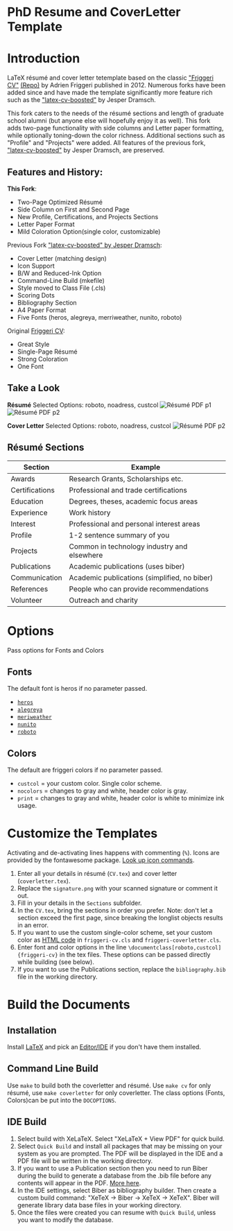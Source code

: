 # PhD Resume and CoverLetter Template

# Introduction

LaTeX résumé and cover letter tetemplate based on the classic <a href="https://www.latextemplates.com/template/friggeri-resume-cv" target="_blank"> "Friggeri CV"</a> <a href="https://github.com/ashee/cv" target="_blank">(Repo)</a> by Adrien Friggeri published in 2012. Numerous forks have been added since and have made the template significantly more feature rich such as the <a href="https://www.latextemplates.com/template/friggeri-resume-cv" target="_blank">"latex-cv-boosted"</a> by Jesper Dramsch. 

This fork caters to the needs of the résumé sections and length of graduate school alumni (but anyone else will hopefully enjoy it as well). This fork adds two-page functionality with side columns and Letter paper formatting, while optionally toning-down the color richness. Additional sections such as "Profile" and "Projects" were added. All features of the previous fork, <a href="https://www.latextemplates.com/template/friggeri-resume-cv" target="_blank">"latex-cv-boosted"</a> by Jesper Dramsch, are preserved.

## Features and History:

**This Fork**:
* Two-Page Optimized Résumé
* Side Column on First and Second Page
* New Profile, Certifications, and Projects Sections
* Letter Paper Format
* Mild Coloration Option(single color, customizable)

Previous Fork <a href="https://www.latextemplates.com/template/friggeri-resume-cv" target="_blank">"latex-cv-boosted" by Jesper Dramsch</a>:
* Cover Letter (matching design)
* Icon Support
* B/W and Reduced-Ink Option
* Command-Line Build (mkefile)
* Style moved to Class File (.cls)
* Scoring Dots
* Bibliography Section
* A4 Paper Format
* Five Fonts (heros, alegreya, merriweather, nunito, roboto)

Original <a href="https://github.com/ashee/cv" target="_blank">Friggeri CV</a>:
* Great Style
* Single-Page Résumé
* Strong Coloration
* One Font

## Take a Look
 
 **Résumé**
Selected Options: roboto, noadress, custcol
![Résumé PDF p1](https://raw.githubusercontent.com/ChristianHallerX/PhD_Resume_and_CoverLetter_Template/master/png/cv_Page_1.png)
![Résumé PDF p2](https://raw.githubusercontent.com/ChristianHallerX/PhD_Resume_and_CoverLetter_Template/master/png/cv_Page_2.png)

**Cover Letter**
Selected Options: roboto, noadress, custcol
![Résumé PDF p2](https://raw.githubusercontent.com/ChristianHallerX/PhD_Resume_and_CoverLetter_Template/master/png/coverletter.png)


## Résumé Sections

| Section        | Example                                      |
|----------------|----------------------------------------------|
| Awards         | Research Grants, Scholarships etc.           |
| Certifications | Professional and trade certifications        |
| Education      | Degrees, theses, academic focus areas        |
| Experience     | Work history                                 |
| Interest       | Professional and personal interest areas     |
| Profile        | 1-2 sentence summary of you                  |
| Projects       | Common in technology industry and elsewhere  |
| Publications   | Academic publications (uses biber)           |
| Communication  | Academic publications (simplified, no biber) |
| References     | People who can provide recommendations       |
| Volunteer      | Outreach and charity                         |


# Options
Pass options for Fonts and Colors

## Fonts
The default font is heros if no parameter passed.
* <a href="https://tug.org/FontCatalogue/texgyreheros/" target="_blank">`heros`</a>
* <a href="https://tug.org/FontCatalogue/alegreyasans/" target="_blank">`alegreya`</a>
* <a href="https://tug.org/FontCatalogue/merriweathersans/" target="_blank">`meriweather`</a>
* <a href="https://fonts.adobe.com/fonts/nunito" target="_blank">`nunito`</a>
* <a href="https://tug.org/FontCatalogue/roboto/" target="_blank">`roboto`</a>

## Colors
The default are friggeri colors if no parameter passed.
* `custcol` = your custom color. Single color scheme.
* `nocolors` = changes to gray and white, header color is gray.
* `print` = changes to gray and white, header color is white to minimize ink usage.

# Customize the Templates
Activating and de-activating lines happens with commenting (`%`).
Icons are provided by the fontawesome package. <a href="https://ctan.math.illinois.edu/fonts/fontawesome/doc/fontawesome.pdf" target="_blank">Look up icon commands</a>.
1. Enter all your details in résumé (`CV.tex`) and cover letter (`coverletter.tex`).
2. Replace the `signature.png` with your scanned signature or comment it out.
3. Fill in your details in the `Sections` subfolder.
4. In the `CV.tex`, bring the sections in order you prefer. Note: don't let a section exceed the first page, since breaking the longlist objects results in an error.
5. If you want to use the custom single-color scheme, set your custom color as <a href="https://htmlcolorcodes.com/" target="_blank">HTML code</a> in `friggeri-cv.cls` and `friggeri-coverletter.cls`.
6. Enter font and color options in the line `\documentclass[roboto,custcol]{friggeri-cv}` in the tex files. These options can be passed directly while building (see below).
7. If you want to use the Publications section, replace the `bibliography.bib` file in the working directory.

# Build the Documents

## Installation

Install <a href="https://www.latex-project.org/" target="_blank">LaTeX</a> and pick an <a href="https://tex.stackexchange.com/questions/339/latex-editors-ides" target="_blank">Editor/IDE</a> if you don't have them installed.

## Command Line Build

Use `make` to build both the coverletter and résumé. Use `make cv` for only résumé, use `make coverletter` for only coverletter.
The class options (Fonts, Colors)can be put into the `DOCOPTIONS`.

## IDE Build

1. Select build with XeLaTeX. Select "XeLaTeX + View PDF" for quick build.
3. Select `Quick Build` and install all packages that may be missing on your system as you are prompted. The PDF will be displayed in the IDE and a PDF file will be written in the working directory.
2. If you want to use a Publication section then you need to run Biber during the build to generate a database from the .bib file before any contents will appear in the PDF. <a href="https://tex.stackexchange.com/questions/154751/biblatex-with-biber-configuring-my-editor-to-avoid-undefined-citations/" target="_blank">More here</a>.
  1. In the IDE settings, select Biber as bibliography builder. Then create a custom build command: "XeTeX -> Biber -> XeTeX -> XeTeX". Biber will generate library data base files in your working directory. 
  2. Once the files were created you can resume with `Quick Build`, unless you want to modify the database.
